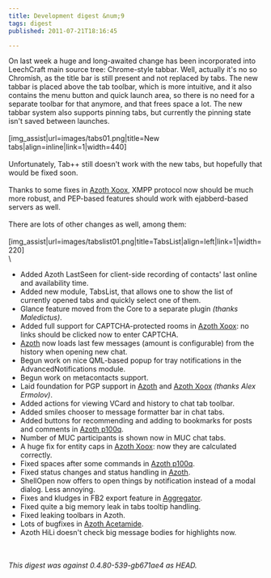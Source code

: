 ```yaml
---
title: Development digest &num;9
tags: digest
published: 2011-07-21T18:16:45

---
```


On last week a huge and long-awaited change has been incorporated into
LeechCraft main source tree: Chrome-style tabbar. Well, actually it's no
so Chromish, as the title bar is still present and not replaced by tabs.
The new tabbar is placed above the tab toolbar, which is more intuitive,
and it also contains the menu button and quick launch area, so there is
no need for a separate toolbar for that anymore, and that frees space a
lot. The new tabbar system also supports pinning tabs, but currently the
pinning state isn't saved between launches.\
\
\[img\_assist|url=images/tabs01.png|title=New
tabs|align=inline|link=1|width=440\]\
\
Unfortunately, Tab++ still doesn't work with the new tabs, but hopefully
that would be fixed soon.\
\
Thanks to some fixes in [Azoth Xoox](/plugins-azoth-xoox), XMPP protocol
now should be much more robust, and PEP-based features should work with
ejabberd-based servers as well.\
\
There are lots of other changes as well, among them:\
\
\[img\_assist|url=images/tabslist01.png|title=TabsList|align=left|link=1|width=220\]\
\

-   Added Azoth LastSeen for client-side recording of contacts' last
    online and availability time.
-   Added new module, TabsList, that allows one to show the list of
    currently opened tabs and quickly select one of them.
-   Glance feature moved from the Core to a separate plugin
    *(thanks Maledictus)*.
-   Added full support for CAPTCHA-protected rooms in [Azoth
    Xoox](/plugins-azoth-xoox): no links should be clicked now to
    enter CAPTCHA.
-   [Azoth](/plugins-azoth) now loads last few messages (amount
    is configurable) from the history when opening new chat.
-   Begun work on nice QML-based popup for tray notifications in the
    AdvancedNotifications module.
-   Begun work on metacontacts support.
-   Laid foundation for PGP support in [Azoth](/plugins-azoth) and
    [Azoth Xoox](/plugins-azoth-xoox) *(thanks Alex Ermolov)*.
-   Added actions for viewing VCard and history to chat tab toolbar.
-   Added smiles chooser to message formatter bar in chat tabs.
-   Added buttons for recommending and adding to bookmarks for posts and
    comments in [Azoth p100q](/plugins-azoth-p100q).
-   Number of MUC participants is shown now in MUC chat tabs.
-   A huge fix for entity caps in [Azoth Xoox](/plugins-azoth-xoox): now
    they are calculated correctly.
-   Fixed spaces after some commands in [Azoth
    p100q](/plugins-azoth-p100q).
-   Fixed status changes and status handling in [Azoth](/plugins-azoth).
-   ShellOpen now offers to open things by notification instead of a
    modal dialog. Less annoying.
-   Fixes and kludges in FB2 export feature in
    [Aggregator](/plugins-aggregator).
-   Fixed quite a big memory leak in tabs tooltip handling.
-   Fixed leaking toolbars in Azoth.
-   Lots of bugfixes in [Azoth Acetamide](/plugins-azoth-acetamide).
-   Azoth HiLi doesn't check big message bodies for highlights now.

\
\
*This digest was against 0.4.80-539-gb671ae4 as HEAD.*